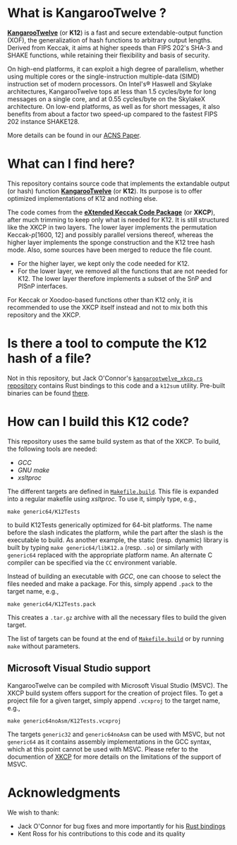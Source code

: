 # What is KangarooTwelve ?

[**KangarooTwelve**][k12] (or **K12**) is a fast and secure extendable-output function (XOF), the generalization of hash functions to arbitrary output lengths.
Derived from Keccak, it aims at higher speeds than FIPS 202's SHA-3 and SHAKE functions, while retaining their flexibility and basis of security.

On high-end platforms, it can exploit a high degree of parallelism, whether using multiple cores or the single-instruction multiple-data (SIMD) instruction set of modern processors.
On Intel's® Haswell and Skylake architectures, KangarooTwelve tops at less than 1.5 cycles/byte for long messages on a single core, and at 0.55 cycles/byte on the SkylakeX architecture.
On low-end platforms, as well as for short messages, it also benefits from about a factor two speed-up compared to the fastest FIPS 202 instance SHAKE128.

More details can be found in our [ACNS Paper][eprint].

# What can I find here?

This repository contains source code that implements the extandable output (or hash) function [**KangarooTwelve**][k12] (or **K12**).
Its purpose is to offer optimized implementations of K12 and nothing else.

The code comes from the [**eXtended Keccak Code Package**][xkcp] (or **XKCP**), after much trimming to keep only what is needed for K12.
It is still structured like the XKCP in two layers. The lower layer implements the permutation Keccak-_p_[1600, 12] and possibly parallel versions thereof, whereas the higher layer implements the sponge construction and the K12 tree hash mode.
Also, some sources have been merged to reduce the file count.

* For the higher layer, we kept only the code needed for K12.
* For the lower layer, we removed all the functions that are not needed for K12. The lower layer therefore implements a subset of the SnP and PlSnP interfaces.

For Keccak or Xoodoo-based functions other than K12 only, it is recommended to use the XKCP itself instead and not to mix both this repository and the XKCP.


# Is there a tool to compute the K12 hash of a file?

Not in this repository, but Jack O'Connor's [`kangarootwelve_xkcp.rs` repository](https://github.com/oconnor663/kangarootwelve_xkcp.rs) contains Rust bindings to this code and a `k12sum` utility.
Pre-built binaries can be found [there](https://github.com/oconnor663/kangarootwelve_xkcp.rs/releases).


# How can I build this K12 code?

This repository uses the same build system as that of the XKCP.
To build, the following tools are needed:

* *GCC*
* *GNU make*
* *xsltproc*

The different targets are defined in [`Makefile.build`](Makefile.build). This file is expanded into a regular makefile using *xsltproc*. To use it, simply type, e.g.,

```
make generic64/K12Tests
```

to build K12Tests generically optimized for 64-bit platforms. The name before the slash indicates the platform, while the part after the slash is the executable to build. As another example, the static (resp. dynamic) library is built by typing `make generic64/libK12.a` (resp. `.so`) or similarly with `generic64` replaced with the appropriate platform name.  An alternate C compiler can be specified via the `CC` environment variable.

Instead of building an executable with *GCC*, one can choose to select the files needed and make a package. For this, simply append `.pack` to the target name, e.g.,

```
make generic64/K12Tests.pack
```

This creates a `.tar.gz` archive with all the necessary files to build the given target.

The list of targets can be found at the end of [`Makefile.build`](Makefile.build) or by running `make` without parameters.

## Microsoft Visual Studio support

KangarooTwelve can be compiled with Microsoft Visual Studio (MSVC). The XKCP build system offers support for the creation of project files. To get a project file for a given target, simply append `.vcxproj` to the target name, e.g.,

```
make generic64noAsm/K12Tests.vcxproj
```

The targets `generic32` and `generic64noAsm` can be used with MSVC, but not `generic64` as it contains assembly implementations in the GCC syntax, which at this point cannot be used with MSVC.
Please refer to the documention of [XKCP][xkcp] for more details on the limitations of the support of MSVC.

[k12]: https://keccak.team/kangarootwelve.html
[xkcp]: https://github.com/XKCP/XKCP
[eprint]: https://eprint.iacr.org/2016/770.pdf


# Acknowledgments

We wish to thank:

- Jack O'Connor for bug fixes and more importantly for his [Rust bindings](https://github.com/oconnor663/kangarootwelve_xkcp.rs)
- Kent Ross for his contributions to this code and its quality
